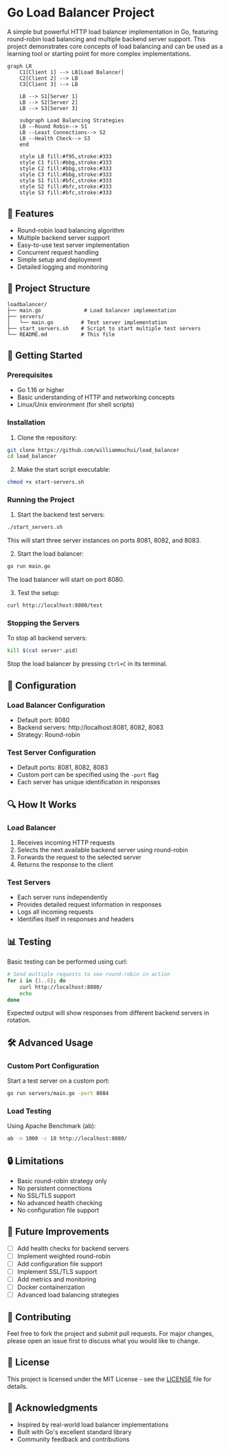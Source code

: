 # Go Load Balancer Project

A simple but powerful HTTP load balancer implementation in Go, featuring round-robin load balancing and multiple backend server support. This project demonstrates core concepts of load balancing and can be used as a learning tool or starting point for more complex implementations.

```mermaid
graph LR
    C1[Client 1] --> LB[Load Balancer]
    C2[Client 2] --> LB
    C3[Client 3] --> LB
    
    LB --> S1[Server 1]
    LB --> S2[Server 2]
    LB --> S3[Server 3]
    
    subgraph Load Balancing Strategies
    LB --Round Robin--> S1
    LB --Least Connections--> S2
    LB --Health Check--> S3
    end

    style LB fill:#f95,stroke:#333
    style C1 fill:#bbg,stroke:#333
    style C2 fill:#bbg,stroke:#333
    style C3 fill:#bbg,stroke:#333
    style S1 fill:#bfc,stroke:#333
    style S2 fill:#bfc,stroke:#333
    style S3 fill:#bfc,stroke:#333
```

## 🌟 Features

- Round-robin load balancing algorithm
- Multiple backend server support
- Easy-to-use test server implementation
- Concurrent request handling
- Simple setup and deployment
- Detailed logging and monitoring

## 📁 Project Structure

```
loadbalancer/
├── main.go              # Load balancer implementation
├── servers/
│   └── main.go         # Test server implementation
├── start_servers.sh    # Script to start multiple test servers
└── README.md           # This file
```

## 🚀 Getting Started

### Prerequisites

- Go 1.16 or higher
- Basic understanding of HTTP and networking concepts
- Linux/Unix environment (for shell scripts)

### Installation

1. Clone the repository:
```bash
git clone https://github.com/williammuchui/load_balancer
cd load_balancer
```

2. Make the start script executable:
```bash
chmod +x start-servers.sh
```

### Running the Project

1. Start the backend test servers:
```bash
./start_servers.sh
```
This will start three server instances on ports 8081, 8082, and 8083.

2. Start the load balancer:
```bash
go run main.go
```
The load balancer will start on port 8080.

3. Test the setup:
```bash
curl http://localhost:8080/test
```

### Stopping the Servers

To stop all backend servers:
```bash
kill $(cat server*.pid)
```

Stop the load balancer by pressing `Ctrl+C` in its terminal.

## 🔧 Configuration

### Load Balancer Configuration
- Default port: 8080
- Backend servers: http://localhost:8081, 8082, 8083
- Strategy: Round-robin

### Test Server Configuration
- Default ports: 8081, 8082, 8083
- Custom port can be specified using the `-port` flag
- Each server has unique identification in responses

## 🔍 How It Works

### Load Balancer
1. Receives incoming HTTP requests
2. Selects the next available backend server using round-robin
3. Forwards the request to the selected server
4. Returns the response to the client

### Test Servers
- Each server runs independently
- Provides detailed request information in responses
- Logs all incoming requests
- Identifies itself in responses and headers

## 📊 Testing

Basic testing can be performed using curl:

```bash
# Send multiple requests to see round-robin in action
for i in {1..6}; do
    curl http://localhost:8080/
    echo
done
```

Expected output will show responses from different backend servers in rotation.

## 🛠️ Advanced Usage

### Custom Port Configuration
Start a test server on a custom port:
```bash
go run servers/main.go -port 8084
```

### Load Testing
Using Apache Benchmark (ab):
```bash
ab -n 1000 -c 10 http://localhost:8080/
```

## 🔒 Limitations

- Basic round-robin strategy only
- No persistent connections
- No SSL/TLS support
- No advanced health checking
- No configuration file support

## 🚧 Future Improvements

- [ ] Add health checks for backend servers
- [ ] Implement weighted round-robin
- [ ] Add configuration file support
- [ ] Implement SSL/TLS support
- [ ] Add metrics and monitoring
- [ ] Docker containerization
- [ ] Advanced load balancing strategies

## 📝 Contributing

Feel free to fork the project and submit pull requests. For major changes, please open an issue first to discuss what you would like to change.

## 📄 License

This project is licensed under the MIT License - see the [LICENSE](LICENSE) file for details.

## 🤝 Acknowledgments

- Inspired by real-world load balancer implementations
- Built with Go's excellent standard library
- Community feedback and contributions

